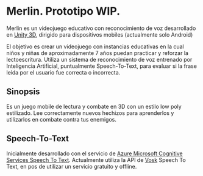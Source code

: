 # Merlin. Prototipo WIP. 

Merlin es un videojuego educativo con reconocimiento de voz desarrollado en [Unity 3D](https://unity3d.com/), dirigido para dispositivos mobiles (actualmente solo Android)

El objetivo es crear un videojuego con instancias educativas en la cual niños y niñas de aproximadamente 7 años puedan practicar y reforzar la lectoescritura. Utiliza un sistema de reconocimiento de voz entrenado por Inteligencia Artificial, puntualmente Speech-To-Text, para evaluar si la frase leída por el usuario fue correcta o incorrecta.

## Sinopsis
Es un juego mobile de lectura y combate en 3D con un estilo low poly estilizado. Lee correctamente nuevos hechizos para aprenderlos y utilizarlos en combate contra tus enemigos.

## Speech-To-Text
Inicialmente desarrollado con el servicio de [Azure Microsoft Cognitive Services Speech To Text](https://docs.microsoft.com/azure/cognitive-services/speech-service/quickstart-csharp-unity).
Actualmente utiliza la API de [Vosk](https://github.com/alphacep/vosk-api) Speech To Text, en pos de utilizar un servicio gratuito y offline.
